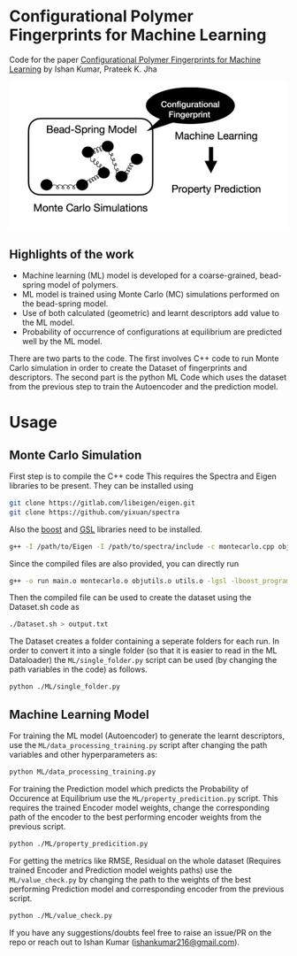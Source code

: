 # Configurational Polymer Fingerprints for Machine Learning

Code for the paper [Configurational Polymer Fingerprints for Machine Learning](https://arxiv.org/abs/2311.14744) by Ishan Kumar, Prateek K. Jha

![Image](https://github.com/Ishan-Kumar2/configurational-polymer-fingerprint/blob/main/polymerfingerprint.png)

## Highlights of the work
* Machine learning (ML) model is developed for a coarse-grained, bead-spring model of polymers. 
* ML model is trained using Monte Carlo (MC) simulations performed on the bead-spring model. 
* Use of both calculated (geometric) and learnt descriptors add value to the ML model. 
* Probability of occurrence of configurations at equilibrium are predicted well by the ML model. 


There are two parts to the code. The first involves C++ code to run Monte Carlo simulation in order to create the Dataset of fingerprints and descriptors. The second part is the python ML Code which uses the dataset from the previous step to train the Autoencoder and the prediction model.

# Usage
## Monte Carlo Simulation 
First step is to compile the C++ code 
This requires the Spectra and Eigen libraries to be present. They can be installed using 
```bash
git clone https://gitlab.com/libeigen/eigen.git
git clone https://github.com/yixuan/spectra
```
Also the [boost](https://www.boost.org/) and [GSL](https://coral.ise.lehigh.edu/jild13/2016/07/11/hello/) libraries need to be installed.

```bash
g++ -I /path/to/Eigen -I /path/to/spectra/include -c montecarlo.cpp objutils.cpp utils.cpp vars.h main.cpp
```
Since the compiled files are also provided, you can directly run
```bash
g++ -o run main.o montecarlo.o objutils.o utils.o -lgsl -lboost_program_options
```


Then the compiled file can be used to create the dataset using the Dataset.sh code as
```bash
./Dataset.sh > output.txt
```

The Dataset creates a folder containing a seperate folders for each run. In order to convert it into a single folder (so that it is easier to read in the ML Dataloader) the `ML/single_folder.py` script can be used (by changing the path variables in the code) as follows.
```bash
python ./ML/single_folder.py
```



## Machine Learning Model 
For training the ML model (Autoencoder) to generate the learnt descriptors, use the `ML/data_processing_training.py` script after changing the path variables and other hyperparameters as: 
```bash
python ML/data_processing_training.py
```

For training the Prediction model which predicts the Probability of Occurence at Equilibrium use the `ML/property_predicition.py` script. This requires the trained Encoder model weights, change the corresponding path of the encoder to the best performing encoder weights from the previous script.
```bash
python ./ML/property_predicition.py
```

For getting the metrics like RMSE, Residual on the whole dataset (Requires trained Encoder and Prediction model weights paths) use the `ML/value_check.py` by changing the path to the weights of the best performing Prediction model and corresponding encoder from the previous script.
```bash
python ./ML/value_check.py
```

If you have any suggestions/doubts feel free to raise an issue/PR on the repo or reach out to Ishan Kumar (ishankumar216@gmail.com).
